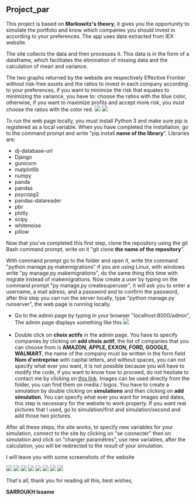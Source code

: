 <h2>Project_par</h2>


  <p>This project is based on <b>Markowitz's theory</b>, it gives you the opportunity to simulate the portfolio and know which companies you should invest in according to your preferences. The app uses data extracted from IEX website.</p>
  <p>
  
The site collects the data and then processes it. This data is in the form of a dataframe, which facilitates the elimination of missing data and the calculation of mean and variance. 
  </p>
  <p>
  
The two graphs returned by the website are respectively Effective Frontier without risk-free assets and the ratios to invest in each company according to your preferences, if you want to minimize the risk that equates to minimizing the variance, you have to: choose the ratios with the blue color, otherwise, if you want to maximize profits and accept more risk, you must choose the ratios with the color red.
  <img src="3.PNG"/>
  <img src="4.PNG"/>
  </p>
  
  <p>
  To run the web page locally, you must install Python 3 and make sure pip is registered as a local variable. When you have completed the installation, go to the command prompt and write "pip install <b>name of the library</b>". Libraries are:
  </p>

<ul>
  <li>dj-database-url</li>
  <li>Django</li>
  <li>gunicorn</li>
  <li>matplotlib</li>
  <li>numpy</li>
  <li>panda</li>
<li>pandas</li>
  <li>psycopg2</li>
  <li>pandas-datareader</li>
  <li>pbr</li>
<li>plotly</li>
  <li>scipy</li>
  <li>whitenoise</li>
  <li>pillow</li>
</ul>

<p>
 
Now that you've completed this first step, clone the repository using the git Bash command prompt, write on it "git clone <b>the name of the repository</b>". 
</p>

<p>
  With command prompt go to the folder and open it, write the command "python manage.py makemigrations" if you are using Linux, with windows write "py manage.py makemigrations", do the same thing this time with migrate instead of makemigrations. Now create a user by typing on the command prompt "py manage.py createsuperuser", it will ask you to enter a username, a mail adress, and a password and to confirm the password, after this step you can run the server locally, type "python manage.py runserver", the web page is running locally.
</p>

<ul>
  <li>Go to the admin page by typing in your browser "localhost:8000/admin", The admin page displays something like this <img src="https://github.com/sarrme/par/blob/master/admin%20page.PNG"></img></li>
  <br/>
  <li>Double click on <b>choix actifs</b> in the admin page. You have to specify companies by clicking on <b>add choix actif</b>, the list of companies that you can choose from is <b>AMAZON, APPLE, EXXON, FORD, GOOGLE, WALMART</b>, the name of the company must be written in the form field <b>Nom d'entreprise</b> with capital letters, and without spaces, you can not specify what ever you want, it is not possible because you will have to modify the code, if you want to know how to proceed, do not hesitate to contact me by clicking on <a href="mailto:sarroukh.issame@gmail.com?&subject=Questions&body=Put%20your%20questions%20here">this link</a>. Images can be used directly from the folder, you can find them on media / logos. You have to create a simulation by double clicking on <b>simulations</b> and  then clicking on <b>add simulation</b>. You can specify what ever you want for images and dates, this step is necessary for the website to work properly. If you want real pictures that I used, go to simulation/first and simulation/second and add those two pictures.</li>
</ul>

<p>After all these steps, the site works, to specify new variables for your simulation, connect to the site by clicking on "se connecter" then on simulation and click on "changer paramètres", use new variables, after the calculation, you will be redirected to the result of your simulation.</p>
<p> I will leave you with some screenshots of the website</p>
<img src="1.PNG"/>
<img src="2.PNG"/>
<img src="3.PNG"/>
<img src="4.PNG"/>
<img src="6.PNG"/>
<img src="7.PNG"/>
<img src="8.PNG"/>
<img src="9.PNG"/>
<p>That's all, thank you for reading all this, best wishes,</p>
<p><b>SARROUKH Issame</b></p>

